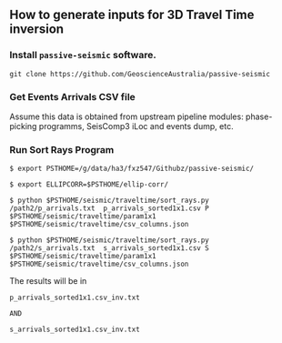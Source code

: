 ## How to generate inputs for 3D Travel Time inversion

### Install `passive-seismic` software.


`git clone https://github.com/GeoscienceAustralia/passive-seismic`


### Get Events Arrivals CSV file
    
Assume this data is obtained from upstream pipeline modules: phase-picking programms, SeisComp3 iLoc and events dump, etc. 


### Run Sort Rays Program
    
    $ export PSTHOME=/g/data/ha3/fxz547/Githubz/passive-seismic/
    
    $ export ELLIPCORR=$PSTHOME/ellip-corr/
    
    $ python $PSTHOME/seismic/traveltime/sort_rays.py /path2/p_arrivals.txt  p_arrivals_sorted1x1.csv P $PSTHOME/seismic/traveltime/param1x1 $PSTHOME/seismic/traveltime/csv_columns.json
    
    $ python $PSTHOME/seismic/traveltime/sort_rays.py /path2/s_arrivals.txt  s_arrivals_sorted1x1.csv S $PSTHOME/seismic/traveltime/param1x1 $PSTHOME/seismic/traveltime/csv_columns.json

The results will be in 

    p_arrivals_sorted1x1.csv_inv.txt
    
    AND
    
    s_arrivals_sorted1x1.csv_inv.txt
    
